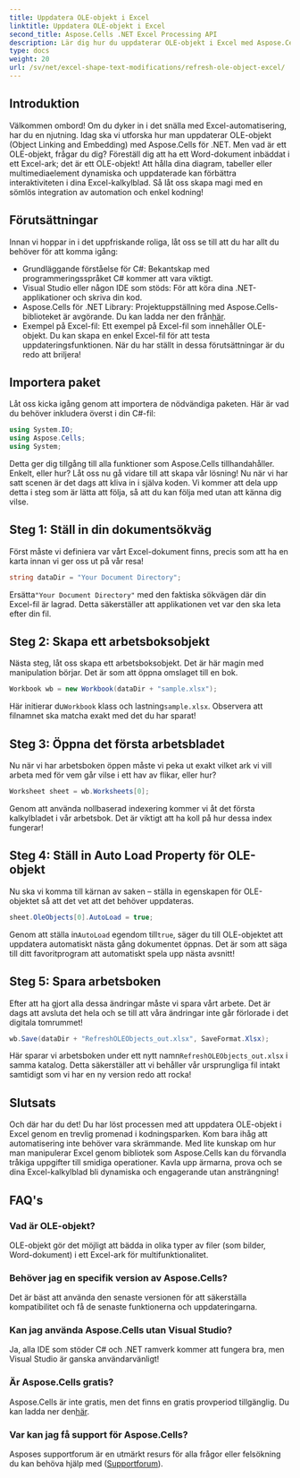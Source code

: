 ```yaml
---
title: Uppdatera OLE-objekt i Excel
linktitle: Uppdatera OLE-objekt i Excel
second_title: Aspose.Cells .NET Excel Processing API
description: Lär dig hur du uppdaterar OLE-objekt i Excel med Aspose.Cells för .NET med en steg-för-steg-guide som förbättrar dina Excel-automatiseringsfärdigheter sömlöst.
type: docs
weight: 20
url: /sv/net/excel-shape-text-modifications/refresh-ole-object-excel/
---
```

## Introduktion
Välkommen ombord! Om du dyker in i det snälla med Excel-automatisering, har du en njutning. Idag ska vi utforska hur man uppdaterar OLE-objekt (Object Linking and Embedding) med Aspose.Cells för .NET. Men vad är ett OLE-objekt, frågar du dig? Föreställ dig att ha ett Word-dokument inbäddat i ett Excel-ark; det är ett OLE-objekt! Att hålla dina diagram, tabeller eller multimediaelement dynamiska och uppdaterade kan förbättra interaktiviteten i dina Excel-kalkylblad. Så låt oss skapa magi med en sömlös integration av automation och enkel kodning!
## Förutsättningar
Innan vi hoppar in i det uppfriskande roliga, låt oss se till att du har allt du behöver för att komma igång:
- Grundläggande förståelse för C#: Bekantskap med programmeringsspråket C# kommer att vara viktigt.
- Visual Studio eller någon IDE som stöds: För att köra dina .NET-applikationer och skriva din kod.
-  Aspose.Cells för .NET Library: Projektuppställning med Aspose.Cells-biblioteket är avgörande. Du kan ladda ner den från[här](https://releases.aspose.com/cells/net/).
- Exempel på Excel-fil: Ett exempel på Excel-fil som innehåller OLE-objekt. Du kan skapa en enkel Excel-fil för att testa uppdateringsfunktionen.
När du har ställt in dessa förutsättningar är du redo att briljera!
## Importera paket
Låt oss kicka igång genom att importera de nödvändiga paketen. Här är vad du behöver inkludera överst i din C#-fil:
```csharp
using System.IO;
using Aspose.Cells;
using System;
```
Detta ger dig tillgång till alla funktioner som Aspose.Cells tillhandahåller. Enkelt, eller hur? Låt oss nu gå vidare till att skapa vår lösning!
Nu när vi har satt scenen är det dags att kliva in i själva koden. Vi kommer att dela upp detta i steg som är lätta att följa, så att du kan följa med utan att känna dig vilse.
## Steg 1: Ställ in din dokumentsökväg
Först måste vi definiera var vårt Excel-dokument finns, precis som att ha en karta innan vi ger oss ut på vår resa!
```csharp
string dataDir = "Your Document Directory"; 
```
 Ersätta`"Your Document Directory"` med den faktiska sökvägen där din Excel-fil är lagrad. Detta säkerställer att applikationen vet var den ska leta efter din fil.
## Steg 2: Skapa ett arbetsboksobjekt
Nästa steg, låt oss skapa ett arbetsboksobjekt. Det är här magin med manipulation börjar. Det är som att öppna omslaget till en bok.
```csharp
Workbook wb = new Workbook(dataDir + "sample.xlsx");
```
 Här initierar du`Workbook` klass och lastning`sample.xlsx`. Observera att filnamnet ska matcha exakt med det du har sparat!
## Steg 3: Öppna det första arbetsbladet
Nu när vi har arbetsboken öppen måste vi peka ut exakt vilket ark vi vill arbeta med för vem går vilse i ett hav av flikar, eller hur?
```csharp
Worksheet sheet = wb.Worksheets[0];
```
Genom att använda nollbaserad indexering kommer vi åt det första kalkylbladet i vår arbetsbok. Det är viktigt att ha koll på hur dessa index fungerar!
## Steg 4: Ställ in Auto Load Property för OLE-objekt
Nu ska vi komma till kärnan av saken – ställa in egenskapen för OLE-objektet så att det vet att det behöver uppdateras.
```csharp
sheet.OleObjects[0].AutoLoad = true;
```
 Genom att ställa in`AutoLoad` egendom till`true`, säger du till OLE-objektet att uppdatera automatiskt nästa gång dokumentet öppnas. Det är som att säga till ditt favoritprogram att automatiskt spela upp nästa avsnitt!
## Steg 5: Spara arbetsboken
Efter att ha gjort alla dessa ändringar måste vi spara vårt arbete. Det är dags att avsluta det hela och se till att våra ändringar inte går förlorade i det digitala tomrummet!
```csharp
wb.Save(dataDir + "RefreshOLEObjects_out.xlsx", SaveFormat.Xlsx);
```
 Här sparar vi arbetsboken under ett nytt namn`RefreshOLEObjects_out.xlsx` i samma katalog. Detta säkerställer att vi behåller vår ursprungliga fil intakt samtidigt som vi har en ny version redo att rocka!
## Slutsats
Och där har du det! Du har löst processen med att uppdatera OLE-objekt i Excel genom en trevlig promenad i kodningsparken. Kom bara ihåg att automatisering inte behöver vara skrämmande. Med lite kunskap om hur man manipulerar Excel genom bibliotek som Aspose.Cells kan du förvandla tråkiga uppgifter till smidiga operationer. Kavla upp ärmarna, prova och se dina Excel-kalkylblad bli dynamiska och engagerande utan ansträngning!
## FAQ's
### Vad är OLE-objekt?
OLE-objekt gör det möjligt att bädda in olika typer av filer (som bilder, Word-dokument) i ett Excel-ark för multifunktionalitet.
### Behöver jag en specifik version av Aspose.Cells?
Det är bäst att använda den senaste versionen för att säkerställa kompatibilitet och få de senaste funktionerna och uppdateringarna.
### Kan jag använda Aspose.Cells utan Visual Studio?
Ja, alla IDE som stöder C# och .NET ramverk kommer att fungera bra, men Visual Studio är ganska användarvänligt!
### Är Aspose.Cells gratis?
 Aspose.Cells är inte gratis, men det finns en gratis provperiod tillgänglig. Du kan ladda ner den[här](https://releases.aspose.com/).
### Var kan jag få support för Aspose.Cells?
Asposes supportforum är en utmärkt resurs för alla frågor eller felsökning du kan behöva hjälp med ([Supportforum](https://forum.aspose.com/c/cells/9)).
